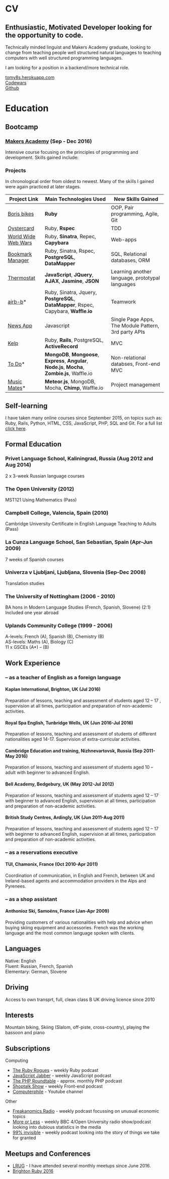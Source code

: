 # CV

## Enthusiastic, Motivated Developer looking for the opportunity to code.

Technically minded linguist and Makers Academy graduate, looking to change from teaching people well structured natural languages to teaching computers with well structured programming languages.

I am looking for a position in a backend/more technical role.
 
[tomy8s.herokuapp.com](http://tomy8s.herokuapp.com)  
[Codewars](https://www.codewars.com/users/Tomy8s)  
[Github](https://github.com/tomy8s)  


# Education


## Bootcamp
### [Makers Academy](http://www.makersacademy.com/about-us/) (Sep - Dec 2016)
Intensive course focusing on the principles of programming and development. Skills gained include:

### Projects
In chronological order from oldest to newest. Many of the skills I gained were again practiced at later stages.

Project Link | Main Technologies Used | New Skills Gained
-|-|-
[Boris bikes](https://github.com/Tomy8s/boris-bikes) | **Ruby** | OOP, Pair programming, Agile, Git
[Oystercard](https://github.com/Tomy8s/oystercard) | Ruby, **Rspec** | TDD
[World Wide Web Wars](https://github.com/Tomy8s/world_wide_web_wars) | Ruby, **Sinatra**, Repec, **Capybara** | Web-apps
[Bookmark Manager](https://github.com/Tomy8s/bookmark_manager) | Ruby, Sinatra, Rspec, **PostgreSQL**, **DataMapper** | SQL, Relational databases, ORM
[Thermostat](https://github.com/Tomy8s/thermostat) | **JavaScript**, **JQuery**, **AJAX**, **Jasmine**, **JSON** | Learning another language, prototypal languages
[airb-b](https://github.com/Tomy8s/airb-b)* | Ruby, Sinatra, Jquery, **PostgreSQL**, **DataMapper**, Rspec, Capybara, **Waffle.io** | Teamwork
[News App](https://github.com/Tomy8s/news_app) | Javascript | Single Page Apps, The Module Pattern, 3rd party APIs
[Kelp](https://github.com/Tomy8s/kelp) | Ruby, **Rails**, PostgreSQL, **ActiveRecord** | MVC
[To Do](https://github.com/Tomy8s/todojs)* | **MongoDB**, **Mongoose**, **Express**, **Angular**, **Node.js**, **Mocha**, **Zombie.js**, Waffle.io | Non-relational databses, Front-end MVC
[Music Mates](https://github.com/Tomy8s/music_mates)* | **Meteor.js**, MongoDB, Mocha, **Chimp**, Waffle.io | Project management


## Self-learning
I have taken many online courses since September 2015, on topics such as: Ruby, Rails, Python, HTML, CSS, JavaScript, PHP, SQL and Git. For a full list [click here](self-learning.md).

## Formal Education
### Privet Language School, Kaliningrad, Russia (Aug 2012 and Aug 2014)
2 x 3-week Russian language courses
### The Open University (2012)
MST121 Using Mathematics (Pass)
### Campbell College, Valencia, Spain (2010)
Cambridge University Certificate in English Language Teaching to Adults (Pass)
### La Cunza Language School,  San Sebastian, Spain (Apr-Jun 2009)
7 weeks of Spanish courses
### Univerza v Ljubljani, Ljubljana, Slovenia (Sep-Dec 2008)
Translation studies
### The University of Nottingham (2006 - 2010)
BA hons in Modern Language Studies (French, Spanish, Slovene) (2:1)  
Included one year abroad 
### Uplands Community College (1999 - 2006)
A-levels: French (A), Spanish (B), Chemistry (B)  
AS-levels: Maths (A), Biology (C)  
11 x GSCEs (A*) – (B)

## Work Experience
### – as a teacher of English as a foreign language
#### Kaplan International, Brighton, UK (Jul 2016)   
Preparation of lessons, teaching and assessment of students aged 12 – 17 , supervision 	at all times, participation and preparation of non-academic activities.  
#### Royal Spa English, Tunbridge Wells, UK (Jun 2016-Jul 2016)
Preparation of lessons, teaching and assessment of students of different nationalities 	aged 14-17. Supervision of extra-curricular activities.  
#### Cambridge Education and training, Nizhnevartovsk, Russia (Sep 2011-May 2016)
Preparation of lessons, teaching and assessment of students aged 10 – adult with beginner to advanced English.
#### Bell Academy, Bedgebury, UK (May 2012-Jul 2012)
Preparation of lessons, teaching and assessment of students aged 12 – 17 with beginner to advanced English, supervision at all times, participation and preparation of non-academic activities.
#### British Study Centres, Ardingly, UK (Jun 2011-Aug 2011)
Preparation of lessons, teaching and assessment of students aged 12 – 17 with beginner to advanced English, supervision at all times, participation and preparation of non-academic activities.
### – as a reservations executive
#### TUI, Chamonix, France (Oct 2010-Apr 2011)
Coordination of communication, in English and French, between UK and Ireland-based agents and accommodation providers in the Alps and Pyrenees.
### – as a shop assistant
#### Anthonioz Ski, Samoëns, France (Jan-Apr 2009)
Providing customers of various nationalities with help and advice when buying skiing equipment and accessories. French was the working language and the most common language spoken with clients.

## Languages
Native: English  
Fluent: Russian, French, Spanish  
Elementary: German, Slovene 

## Driving
Access to own transprt, full, clean class B UK driving licence since 2010

## Interests
Mountain biking, Skiing (Slalom, off-piste, cross-country), playing the bassoon and piano

## Subscriptions
Computing
+ [The Ruby Rogues](https://devchat.tv/ruby-rogues) - weekly Ruby podcast
+ [JavaScript Jabber](https://devchat.tv/js-jabber) - weekly JavaScript podcast
+ [The PHP Roundtable](https://www.phproundtable.com/) - approx. monthly PHP podcast
+ [Shoptalk Show](http://shoptalkshow.com/) - weekly Front-end podcast
+ [Computerphile](https://www.youtube.com/user/Computerphile) - Youtube channel  

Other
+ [Freakanomics Radio](http://freakonomics.com/archive/) - weekly podcast focussing on unusual economic topics
+ [More or Less](http://www.bbc.co.uk/programmes/b006qshd) - weekly BBC 4/Open University radio show/podcast looking into dubious statistics in the media
+ [99% invisible](http://99percentinvisible.org/) - weekly podcast looking into the story of things we take for granted




## Meetups and Conferences
+ [LRUG](http://lrug.org/) - I have attended several monthly meetups since June 2016.
+ [Brighton Ruby 2016](https://brightonruby.com/)